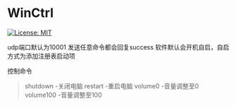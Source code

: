 # WinCtrl
[![License: MIT](https://img.shields.io/badge/License-MIT-green.svg)](https://github.com/dotnet/winforms/blob/main/LICENSE.TXT)

udp端口默认为10001
发送任意命令都会回复success
软件默认会开机自启，自启方式为添加注册表启动项

控制命令

>shutdown    -关闭电脑
>restart     -重启电脑
>volume0     -音量调整至0
>volume100   -音量调整至100
